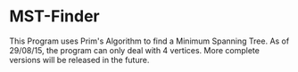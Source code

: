 # MST-Finder
This Program uses Prim's Algorithm to find a Minimum Spanning Tree.  As of 29/08/15, the program can only deal with 4 vertices.  More complete versions will be released in the future.
